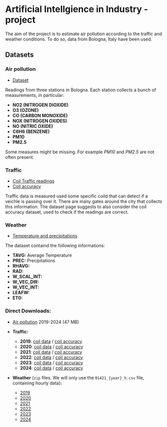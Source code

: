 # Artificial Intellgience in Industry - project

The aim of the project is to estimate air pollution according to the traffic and weather conditions. To do so, data from Bologna, Italy have been used.

## Datasets

### Air pollution

* [Dataset](https://opendata.comune.bologna.it/explore/dataset/dati-centraline-bologna-storico/table/?sort=data_inizio&disjunctive.agente)

Readings from three stations in Bologna. Each station collects a bunch of measurements, in particular:

* **NO2 (NITROGEN DIOXIDE)**
* **O3 (OZONE)**
* **CO (CARBON MONOXIDE)**
* **NOX (NITROGEN OXIDES)**
* **NO (NITRIC OXIDE)**
* **C6H6 (BENZENE)**
* **PM10**
* **PM2.5**

Some measures might be missing. For example *PM10* and *PM2.5* are not often present.

### Traffic

* [Coil Traffic readings](https://opendata.comune.bologna.it/explore/dataset/rilevazione-flusso-veicoli-tramite-spire-anno-2024/table/?disjunctive.codice_spira&disjunctive.tipologia&disjunctive.nome_via&disjunctive.stato&sort=data)
* [Coil accuracy](https://opendata.comune.bologna.it/explore/dataset/accuratezza-spire-anno-2024/information/?disjunctive.codice_spira_2)

Traffic data is measured used some specific coild that can detect if a veichle is passing over it. There are many gates around the city that collects this information. The dataset page suggests to also consider the coil accuracy dataset, used to check if the readings are correct.

### Weather

* [Temperature and precipitations](https://dati.arpae.it/dataset/erg5-interpolazione-su-griglia-di-dati-meteo)

The dataset containd the following informations:

* **TAVG:** Average Temperature
* **PREC:** Precipitations
* **RHAVG:**
* **RAD:**
* **W_SCAL_INT:**
* **W_VEC_DIR:**
* **W_VEC_INT:**
* **LEAFW:**
* **ET0:**

### Direct Downloads:

* [Air pollution](https://opendata.comune.bologna.it/api/explore/v2.1/catalog/datasets/dati-centraline-bologna-storico/exports/csv?lang=it&qv1=(data_inizio%3A%5B2018-12-31T23%3A00%3A00Z%20TO%202024-12-31T22%3A59%3A59Z%5D)&timezone=Europe%2FRome&use_labels=true&delimiter=%3B) 2019-2024 (47 MB)
* **Traffic:**

  * **2019**: [coil data](https://opendata.comune.bologna.it/api/explore/v2.1/catalog/datasets/rilevazione-autoveicoli-tramite-spire-anno-2019/exports/csv?lang=it&timezone=Europe%2FRome&use_labels=true&delimiter=%3B) / [coil accuracy](https://opendata.comune.bologna.it/api/explore/v2.1/catalog/datasets/accuratezza-spire-anno-2019/exports/csv?lang=it&timezone=Europe%2FRome&use_labels=true&delimiter=%3B)
  * **2020**: [coil data](https://opendata.comune.bologna.it/api/explore/v2.1/catalog/datasets/rilevazione-autoveicoli-tramite-spire-anno-2020/exports/csv?lang=it&timezone=Europe%2FRome&use_labels=true&delimiter=%3B) / [coil accuracy](https://opendata.comune.bologna.it/api/explore/v2.1/catalog/datasets/accuratezza-spire-anno-2020/exports/csv?lang=it&timezone=Europe%2FRome&use_labels=true&delimiter=%3B)
  * **2021**: [coil data](https://opendata.comune.bologna.it/api/explore/v2.1/catalog/datasets/rilevazione-autoveicoli-tramite-spire-anno-2021/exports/csv?lang=it&timezone=Europe%2FRome&use_labels=true&delimiter=%3B) / [coil accuracy](https://opendata.comune.bologna.it/api/explore/v2.1/catalog/datasets/accuratezza-spire-anno-2021/exports/csv?lang=it&timezone=Europe%2FRome&use_labels=true&delimiter=%3B)
  * **2022**: [coil data](https://opendata.comune.bologna.it/api/explore/v2.1/catalog/datasets/rilevazione-flusso-veicoli-tramite-spire-anno-2022/exports/csv?lang=it&timezone=Europe%2FRome&use_labels=true&delimiter=%3B) / [coil accuracy](https://opendata.comune.bologna.it/api/explore/v2.1/catalog/datasets/accuratezza-spire-anno-2022/exports/csv?lang=it&timezone=Europe%2FRome&use_labels=true&delimiter=%3B)
  * **2023**: [coil data](https://opendata.comune.bologna.it/api/explore/v2.1/catalog/datasets/rilevazione-flusso-veicoli-tramite-spire-anno-2023/exports/csv?lang=it&timezone=Europe%2FRome&use_labels=true&delimiter=%3B) / [coil accuracy](https://opendata.comune.bologna.it/api/explore/v2.1/catalog/datasets/accuratezza-spire-anno-2023/exports/csv?lang=it&timezone=Europe%2FRome&use_labels=true&delimiter=%3B)
  * **2024**: [coil data](https://opendata.comune.bologna.it/api/explore/v2.1/catalog/datasets/rilevazione-flusso-veicoli-tramite-spire-anno-2024/exports/csv?lang=it&timezone=Europe%2FRome&use_labels=true&delimiter=%3B) / [coil accuracy](https://opendata.comune.bologna.it/api/explore/v2.1/catalog/datasets/accuratezza-spire-anno-2024/exports/csv?lang=it&timezone=Europe%2FRome&use_labels=true&delimiter=%3B)
* **Weather** (`zip` files. We will only use the `01421_{year}_h.csv` file, containing hourly data)**:**

  * [2019](https://dati-simc.arpae.it/opendata/erg5v2/timeseries/01421/01421_2019.zip)
  * [2020](https://dati-simc.arpae.it/opendata/erg5v2/timeseries/01421/01421_2020.zip)
  * [2021](https://dati-simc.arpae.it/opendata/erg5v2/timeseries/01421/01421_2021.zip)
  * [2022](https://dati-simc.arpae.it/opendata/erg5v2/timeseries/01421/01421_2022.zip)
  * [2023](https://dati-simc.arpae.it/opendata/erg5v2/timeseries/01421/01421_2023.zip)
  * [2024](https://dati-simc.arpae.it/opendata/erg5v2/timeseries/01421/01421_2024.zip)
